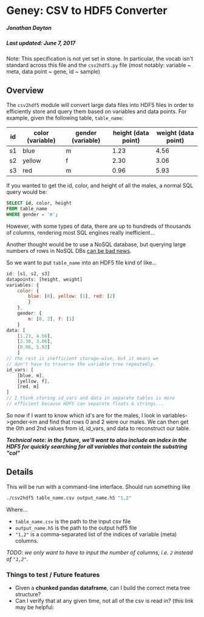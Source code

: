 # Geney: CSV to HDF5 Converter

##### Jonathan Dayton

##### Last updated: June 7, 2017

Note: This specification is not yet set in stone.  In particular, the vocab isn't standard across this file and the `csv2hdf5.py` file (most notably: variable ~ meta, data point ~ gene, id ~ sample)

## Overview

The `csv2hdf5` module will convert large data files into HDF5 files in order to efficiently store and query them based on variables and data points.  For example, given the following table, `table_name`:

| id | color (variable) | gender (variable) | height (data point) | weight (data point) |
|----|------------------|-------------------|---------------------|---------------------|
| s1 | blue             | m                 | 1.23                | 4.56                |
| s2 | yellow           | f                 | 2.30                | 3.06                |
| s3 | red              | m                 | 0.96                | 5.93                |

If you wanted to get the id, color, and height of all the males, a normal SQL query would be:

```sql
SELECT id, color, height
FROM table_name
WHERE gender = 'm';
```

However, with some types of data, there are up to hundreds of thousands of columns, rendering most SQL engines really inefficient...

Another thought would be to use a NoSQL database, but querying large numbers of rows in NoSQL DBs [can be bad news](https://www.joelonsoftware.com/2001/12/11/back-to-basics/). 

So we want to put `table_name` into an HDF5 file kind of like...

```js
id: [s1, s2, s3]
datapoints: [height, weight]
variables: {
    color: {
        blue: [0], yellow: [1], red: [2]
        }
    },
    gender: {
        m: [0, 2], f: [1]
    }
data: [
    [1.23, 4.56],
    [2.30, 3.06],
    [0.96, 5.93]
    ]
// the rest is inefficient storage-wise, but it means we
// don't have to traverse the variable tree repeatedly.
id_vars: [
    [blue, m],
    [yellow, f],
    [red, m]
]
// I think storing id_vars and data in separate tables is more
// efficient because HDF5 can separate floats & strings...
```

So now if I want to know which id's are for the males, I look in variables->gender->m and find that rows 0 and 2 were our males.  We can then get the 0th and 2nd values from id, id_vars, and data to reconstruct our table.  

**_Technical note: in the future, we'll want to also include an index in the HDF5 for quickly searching for all variables that contain the substring "col"_**

## Details

This will be run with a command-line interface.  Should run something like

```bash
./csv2hdf5 table_name.csv output_name.h5 "1,2"
```

Where...

- `table_name.csv` is the path to the input csv file
- `output_name.h5` is the path to the output hdf5 file
- `"1,2"` is a comma-separated list of the indices of variable (meta) columns.

_TODO: we only want to have to input the number of columns, i.e. `2` instead of `"1,2"`._

### Things to test / Future features

- Given a **chunked pandas dataframe**, can I build the correct meta tree structure?
- Can I verify that at any given time, not all of the csv is read in? (this link may be helpful: